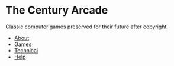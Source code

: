 # The Century Arcade

Classic computer games preserved for their future after copyright.

* [About](about)
* [Games](games)
* [Technical](src)
* [Help](rfh)

